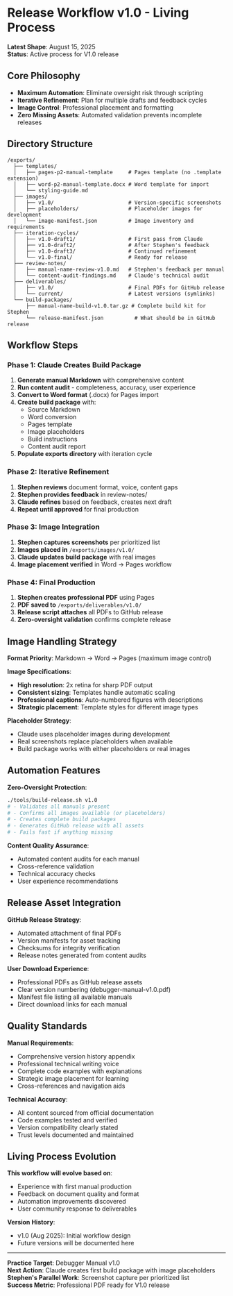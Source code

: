 # Release Workflow v1.0 - Living Process
**Latest Shape**: August 15, 2025  
**Status**: Active process for V1.0 release

## Core Philosophy
- **Maximum Automation**: Eliminate oversight risk through scripting
- **Iterative Refinement**: Plan for multiple drafts and feedback cycles  
- **Image Control**: Professional placement and formatting
- **Zero Missing Assets**: Automated validation prevents incomplete releases

## Directory Structure
```
/exports/
  ├── templates/
  │   ├── pages-p2-manual-template     # Pages template (no .template extension)
  │   ├── word-p2-manual-template.docx # Word template for import
  │   └── styling-guide.md
  ├── images/
  │   ├── v1.0/                        # Version-specific screenshots  
  │   ├── placeholders/                # Placeholder images for development
  │   └── image-manifest.json          # Image inventory and requirements
  ├── iteration-cycles/
  │   ├── v1.0-draft1/                 # First pass from Claude
  │   ├── v1.0-draft2/                 # After Stephen's feedback
  │   ├── v1.0-draft3/                 # Continued refinement
  │   └── v1.0-final/                  # Ready for release
  ├── review-notes/
  │   ├── manual-name-review-v1.0.md   # Stephen's feedback per manual
  │   └── content-audit-findings.md    # Claude's technical audit
  ├── deliverables/
  │   ├── v1.0/                        # Final PDFs for GitHub release
  │   └── current/                     # Latest versions (symlinks)
  └── build-packages/
      ├── manual-name-build-v1.0.tar.gz # Complete build kit for Stephen
      └── release-manifest.json          # What should be in GitHub release
```

## Workflow Steps

### Phase 1: Claude Creates Build Package
1. **Generate manual Markdown** with comprehensive content
2. **Run content audit** - completeness, accuracy, user experience
3. **Convert to Word format** (.docx) for Pages import
4. **Create build package** with:
   - Source Markdown
   - Word conversion  
   - Pages template
   - Image placeholders
   - Build instructions
   - Content audit report
5. **Populate exports directory** with iteration cycle

### Phase 2: Iterative Refinement
1. **Stephen reviews** document format, voice, content gaps
2. **Stephen provides feedback** in review-notes/
3. **Claude refines** based on feedback, creates next draft
4. **Repeat until approved** for final production

### Phase 3: Image Integration
1. **Stephen captures screenshots** per prioritized list
2. **Images placed in** `/exports/images/v1.0/`
3. **Claude updates build package** with real images
4. **Image placement verified** in Word → Pages workflow

### Phase 4: Final Production  
1. **Stephen creates professional PDF** using Pages
2. **PDF saved to** `/exports/deliverables/v1.0/`
3. **Release script attaches** all PDFs to GitHub release
4. **Zero-oversight validation** confirms complete release

## Image Handling Strategy

**Format Priority**: Markdown → Word → Pages (maximum image control)

**Image Specifications**:
- **High resolution**: 2x retina for sharp PDF output
- **Consistent sizing**: Templates handle automatic scaling
- **Professional captions**: Auto-numbered figures with descriptions
- **Strategic placement**: Template styles for different image types

**Placeholder Strategy**:
- Claude uses placeholder images during development
- Real screenshots replace placeholders when available
- Build package works with either placeholders or real images

## Automation Features

**Zero-Oversight Protection**:
```bash
./tools/build-release.sh v1.0
# - Validates all manuals present
# - Confirms all images available (or placeholders)
# - Creates complete build packages
# - Generates GitHub release with all assets
# - Fails fast if anything missing
```

**Content Quality Assurance**:
- Automated content audits for each manual
- Cross-reference validation
- Technical accuracy checks
- User experience recommendations

## Release Asset Integration

**GitHub Release Strategy**:
- Automated attachment of final PDFs
- Version manifests for asset tracking
- Checksums for integrity verification
- Release notes generated from content audits

**User Download Experience**:
- Professional PDFs as GitHub release assets
- Clear version numbering (debugger-manual-v1.0.pdf)
- Manifest file listing all available manuals
- Direct download links for each manual

## Quality Standards

**Manual Requirements**:
- Comprehensive version history appendix
- Professional technical writing voice
- Complete code examples with explanations
- Strategic image placement for learning
- Cross-references and navigation aids

**Technical Accuracy**:
- All content sourced from official documentation
- Code examples tested and verified
- Version compatibility clearly stated
- Trust levels documented and maintained

## Living Process Evolution

**This workflow will evolve based on**:
- Experience with first manual production
- Feedback on document quality and format
- Automation improvements discovered
- User community response to deliverables

**Version History**:
- v1.0 (Aug 2025): Initial workflow design
- Future versions will be documented here

---

**Practice Target**: Debugger Manual v1.0  
**Next Action**: Claude creates first build package with image placeholders  
**Stephen's Parallel Work**: Screenshot capture per prioritized list  
**Success Metric**: Professional PDF ready for V1.0 release